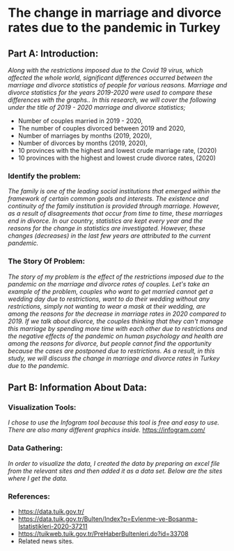 # The change in marriage and divorce rates due to the pandemic in Turkey
## Part A: Introduction:
*Along with the restrictions imposed due to the Covid 19 virus, which affected the whole world, significant differences occurred between the marriage and divorce statistics of people for various reasons. 
Marriage and divorce statistics for the years 2019-2020 were used to compare these differences with the graphs..
In this research, we will cover the following under the title of 2019 - 2020 marriage and divorce statistics;*

* Number of couples married in 2019 - 2020,
* The number of couples divorced between 2019 and 2020,
* Number of marriages by months (2019, 2020),
* Number of divorces by months (2019, 2020),
* 10 provinces with the highest and lowest crude marriage rate, (2020)
* 10 provinces with the highest and lowest crude divorce rates, (2020)

### Identify the problem:
*The family is one of the leading social institutions that emerged within the framework of certain common goals and interests. The existence and continuity of the family institution is provided through marriage. However, as a result of disagreements that occur from time to time, these marriages end in divorce.
In our country, statistics are kept every year and the reasons for the change in statistics are investigated. However, these changes (decreases) in the last few years are attributed to the current pandemic.*

### The Story Of Problem:
*The story of my problem is the effect of the restrictions imposed due to the pandemic on the marriage and divorce rates of couples. Let's take an example of the problem, couples who want to get married cannot get a wedding day due to restrictions, want to do their wedding without any restrictions, simply not wanting to wear a mask at their wedding, are among the reasons for the decrease in marriage rates in 2020 compared to 2019.
If we talk about divorce, the couples thinking that they can't manage this marriage by spending more time with each other due to restrictions and the negative effects of the pandemic on human psychology and health are among the reasons for divorce, but people cannot find the opportunity because the cases are postponed due to restrictions.
As a result, in this study, we will discuss the change in marriage and divorce rates in Turkey due to the pandemic.*

## Part B: Information About Data:
### Visualization Tools:
*I chose to use the Infogram tool because this tool is free and easy to use. There are also many different graphics inside.*
https://infogram.com/

### Data Gathering:
*In order to visualize the data, I created the data by preparing an excel file from the relevant sites and then added it as a data set. Below are the sites where I get the data.*

### References:
* https://data.tuik.gov.tr/
* https://data.tuik.gov.tr/Bulten/Index?p=Evlenme-ve-Bosanma-Istatistikleri-2020-37211
* https://tuikweb.tuik.gov.tr/PreHaberBultenleri.do?id=33708
* Related news sites.
